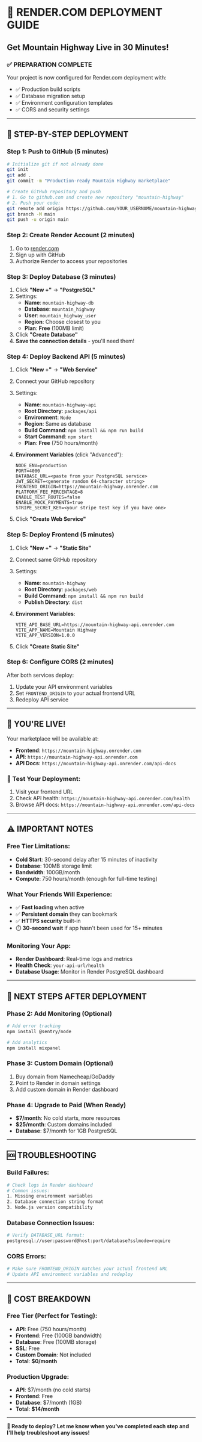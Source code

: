 # 🚀 RENDER.COM DEPLOYMENT GUIDE
## Get Mountain Highway Live in 30 Minutes!

### ✅ **PREPARATION COMPLETE**
Your project is now configured for Render.com deployment with:
- ✅ Production build scripts
- ✅ Database migration setup
- ✅ Environment configuration templates
- ✅ CORS and security settings

---

## 🎯 **STEP-BY-STEP DEPLOYMENT**

### **Step 1: Push to GitHub (5 minutes)**
```bash
# Initialize git if not already done
git init
git add .
git commit -m "Production-ready Mountain Highway marketplace"

# Create GitHub repository and push
# 1. Go to github.com and create new repository "mountain-highway"
# 2. Push your code:
git remote add origin https://github.com/YOUR_USERNAME/mountain-highway.git
git branch -M main
git push -u origin main
```

### **Step 2: Create Render Account (2 minutes)**
1. Go to [render.com](https://render.com)
2. Sign up with GitHub
3. Authorize Render to access your repositories

### **Step 3: Deploy Database (3 minutes)**
1. Click **"New +"** → **"PostgreSQL"**
2. Settings:
   - **Name**: `mountain-highway-db`
   - **Database**: `mountain_highway`
   - **User**: `mountain_highway_user`
   - **Region**: Choose closest to you
   - **Plan**: **Free** (100MB limit)
3. Click **"Create Database"**
4. **Save the connection details** - you'll need them!

### **Step 4: Deploy Backend API (5 minutes)**
1. Click **"New +"** → **"Web Service"**
2. Connect your GitHub repository
3. Settings:
   - **Name**: `mountain-highway-api`
   - **Root Directory**: `packages/api`
   - **Environment**: `Node`
   - **Region**: Same as database
   - **Build Command**: `npm install && npm run build`
   - **Start Command**: `npm start`
   - **Plan**: **Free** (750 hours/month)

4. **Environment Variables** (click "Advanced"):
   ```
   NODE_ENV=production
   PORT=4000
   DATABASE_URL=<paste from your PostgreSQL service>
   JWT_SECRET=<generate random 64-character string>
   FRONTEND_ORIGIN=https://mountain-highway.onrender.com
   PLATFORM_FEE_PERCENTAGE=8
   ENABLE_TEST_ROUTES=false
   ENABLE_MOCK_PAYMENTS=true
   STRIPE_SECRET_KEY=<your stripe test key if you have one>
   ```

5. Click **"Create Web Service"**

### **Step 5: Deploy Frontend (5 minutes)**
1. Click **"New +"** → **"Static Site"**
2. Connect same GitHub repository
3. Settings:
   - **Name**: `mountain-highway`
   - **Root Directory**: `packages/web`
   - **Build Command**: `npm install && npm run build`
   - **Publish Directory**: `dist`

4. **Environment Variables**:
   ```
   VITE_API_BASE_URL=https://mountain-highway-api.onrender.com
   VITE_APP_NAME=Mountain Highway
   VITE_APP_VERSION=1.0.0
   ```

5. Click **"Create Static Site"**

### **Step 6: Configure CORS (2 minutes)**
After both services deploy:
1. Update your API environment variables
2. Set `FRONTEND_ORIGIN` to your actual frontend URL
3. Redeploy API service

---

## 🎉 **YOU'RE LIVE!**

Your marketplace will be available at:
- **Frontend**: `https://mountain-highway.onrender.com`
- **API**: `https://mountain-highway-api.onrender.com`
- **API Docs**: `https://mountain-highway-api.onrender.com/api-docs`

### **🧪 Test Your Deployment:**
1. Visit your frontend URL
2. Check API health: `https://mountain-highway-api.onrender.com/health`
3. Browse API docs: `https://mountain-highway-api.onrender.com/api-docs`

---

## ⚠️ **IMPORTANT NOTES**

### **Free Tier Limitations:**
- **Cold Start**: 30-second delay after 15 minutes of inactivity
- **Database**: 100MB storage limit
- **Bandwidth**: 100GB/month
- **Compute**: 750 hours/month (enough for full-time testing)

### **What Your Friends Will Experience:**
- ✅ **Fast loading** when active
- ✅ **Persistent domain** they can bookmark
- ✅ **HTTPS security** built-in
- ⏱️ **30-second wait** if app hasn't been used for 15+ minutes

### **Monitoring Your App:**
- **Render Dashboard**: Real-time logs and metrics
- **Health Check**: `your-api-url/health`
- **Database Usage**: Monitor in Render PostgreSQL dashboard

---

## 🚀 **NEXT STEPS AFTER DEPLOYMENT**

### **Phase 2: Add Monitoring (Optional)**
```bash
# Add error tracking
npm install @sentry/node

# Add analytics
npm install mixpanel
```

### **Phase 3: Custom Domain (Optional)**
1. Buy domain from Namecheap/GoDaddy
2. Point to Render in domain settings
3. Add custom domain in Render dashboard

### **Phase 4: Upgrade to Paid (When Ready)**
- **$7/month**: No cold starts, more resources
- **$25/month**: Custom domains included
- **Database**: $7/month for 1GB PostgreSQL

---

## 🆘 **TROUBLESHOOTING**

### **Build Failures:**
```bash
# Check logs in Render dashboard
# Common issues:
1. Missing environment variables
2. Database connection string format
3. Node.js version compatibility
```

### **Database Connection Issues:**
```bash
# Verify DATABASE_URL format:
postgresql://user:password@host:port/database?sslmode=require
```

### **CORS Errors:**
```bash
# Make sure FRONTEND_ORIGIN matches your actual frontend URL
# Update API environment variables and redeploy
```

---

## 🎯 **COST BREAKDOWN**

### **Free Tier (Perfect for Testing):**
- **API**: Free (750 hours/month)
- **Frontend**: Free (100GB bandwidth)
- **Database**: Free (100MB storage)
- **SSL**: Free
- **Custom Domain**: Not included
- **Total**: **$0/month**

### **Production Upgrade:**
- **API**: $7/month (no cold starts)
- **Frontend**: Free
- **Database**: $7/month (1GB)
- **Total**: **$14/month**

---

**🎉 Ready to deploy? Let me know when you've completed each step and I'll help troubleshoot any issues!**
